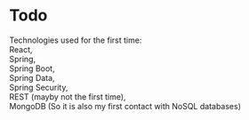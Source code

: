 # Todo

Technologies used for the first time:  
React,  
Spring,  
Spring Boot,  
Spring Data,  
Spring Security,  
REST (mayby not the first time),  
MongoDB (So it is also my first contact with NoSQL databases)  
